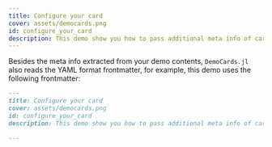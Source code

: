 ```yaml
---
title: Configure your card
cover: assets/democards.png
id: configure_your_card
description: This demo show you how to pass additional meta info of card to DemoCards.jl
---
```


Besides the meta info extracted from your demo contents, `DemoCards.jl` also
reads the YAML format frontmatter, for example, this demo uses the following
frontmatter:

```markdown
---
title: Configure your card
cover: assets/democards.png
id: configure_your_card
description: This demo show you how to pass additional meta info of card to DemoCards.jl

---
```